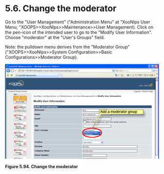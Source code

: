 # 5.6. Change the moderator

Go to the "User Management" \("Administration Menu" at "XooNIps User Menu; "XOOPS&gt;&gt;XooNIps&gt;&gt;Maintenance&gt;&gt;User Management\). Click on the pen-icon of the intended user to go to the "Modify User Information". Choose "moderator" at the "User's Groups" field.

Note: the pulldown menu derives from the "Moderator Group" \("XOOPS&gt;&gt;XooNIps&gt;&gt;System Configuration&gt;&gt;Basic Configurations&gt;&gt;Moderator Group\).

![Change the moderator](../../.gitbook/assets/xoonips-operate78.png)

**Figure 5.94. Change the moderator**

